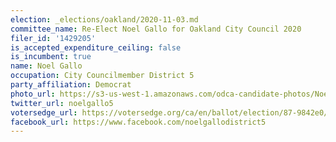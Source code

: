 ```yaml
---
election: _elections/oakland/2020-11-03.md
committee_name: Re-Elect Noel Gallo for Oakland City Council 2020
filer_id: '1429205'
is_accepted_expenditure_ceiling: false
is_incumbent: true
name: Noel Gallo
occupation: City Councilmember District 5
party_affiliation: Democrat
photo_url: https://s3-us-west-1.amazonaws.com/odca-candidate-photos/Noel-Gallo.png
twitter_url: noelgallo5
votersedge_url: https://votersedge.org/ca/en/ballot/election/87-9842e0/address/null/zip/94610/contests/contest/21268/candidate/151397
facebook_url: https://www.facebook.com/noelgallodistrict5
---
```

